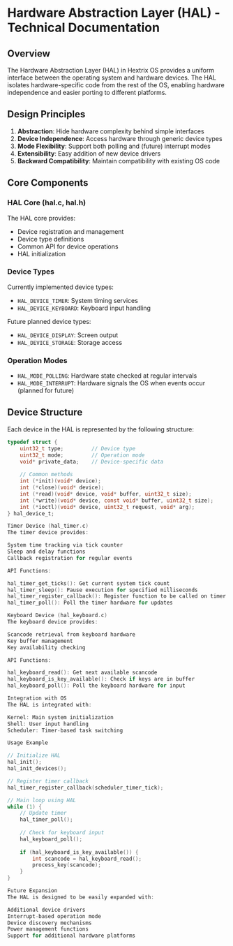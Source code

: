 # Hardware Abstraction Layer (HAL) - Technical Documentation

## Overview

The Hardware Abstraction Layer (HAL) in Hextrix OS provides a uniform interface between the operating system and hardware devices. The HAL isolates hardware-specific code from the rest of the OS, enabling hardware independence and easier porting to different platforms.

## Design Principles

1. **Abstraction**: Hide hardware complexity behind simple interfaces
2. **Device Independence**: Access hardware through generic device types
3. **Mode Flexibility**: Support both polling and (future) interrupt modes
4. **Extensibility**: Easy addition of new device drivers
5. **Backward Compatibility**: Maintain compatibility with existing OS code

## Core Components

### HAL Core (hal.c, hal.h)

The HAL core provides:
- Device registration and management
- Device type definitions
- Common API for device operations
- HAL initialization

### Device Types

Currently implemented device types:
- `HAL_DEVICE_TIMER`: System timing services
- `HAL_DEVICE_KEYBOARD`: Keyboard input handling

Future planned device types:
- `HAL_DEVICE_DISPLAY`: Screen output
- `HAL_DEVICE_STORAGE`: Storage access

### Operation Modes

- `HAL_MODE_POLLING`: Hardware state checked at regular intervals
- `HAL_MODE_INTERRUPT`: Hardware signals the OS when events occur (planned for future)

## Device Structure

Each device in the HAL is represented by the following structure:

```c
typedef struct {
    uint32_t type;         // Device type
    uint32_t mode;         // Operation mode
    void* private_data;    // Device-specific data
    
    // Common methods
    int (*init)(void* device);
    int (*close)(void* device);
    int (*read)(void* device, void* buffer, uint32_t size);
    int (*write)(void* device, const void* buffer, uint32_t size);
    int (*ioctl)(void* device, uint32_t request, void* arg);
} hal_device_t;

Timer Device (hal_timer.c)
The timer device provides:

System time tracking via tick counter
Sleep and delay functions
Callback registration for regular events

API Functions:

hal_timer_get_ticks(): Get current system tick count
hal_timer_sleep(): Pause execution for specified milliseconds
hal_timer_register_callback(): Register function to be called on timer ticks
hal_timer_poll(): Poll the timer hardware for updates

Keyboard Device (hal_keyboard.c)
The keyboard device provides:

Scancode retrieval from keyboard hardware
Key buffer management
Key availability checking

API Functions:

hal_keyboard_read(): Get next available scancode
hal_keyboard_is_key_available(): Check if keys are in buffer
hal_keyboard_poll(): Poll the keyboard hardware for input

Integration with OS
The HAL is integrated with:

Kernel: Main system initialization
Shell: User input handling
Scheduler: Timer-based task switching

Usage Example

// Initialize HAL
hal_init();
hal_init_devices();

// Register timer callback
hal_timer_register_callback(scheduler_timer_tick);

// Main loop using HAL
while (1) {
    // Update timer
    hal_timer_poll();
    
    // Check for keyboard input
    hal_keyboard_poll();
    
    if (hal_keyboard_is_key_available()) {
        int scancode = hal_keyboard_read();
        process_key(scancode);
    }
}

Future Expansion
The HAL is designed to be easily expanded with:

Additional device drivers
Interrupt-based operation mode
Device discovery mechanisms
Power management functions
Support for additional hardware platforms
